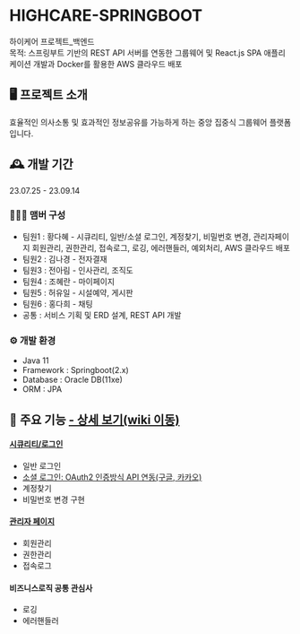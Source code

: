 # HIGHCARE-SPRINGBOOT
하이케어 프로젝트_백엔드
<br>
목적: 스프링부트 기반의 REST API 서버를 연동한 그룹웨어 및 React.js SPA 애플리케이션 개발과 Docker를 활용한 AWS 클라우드 배포 

## 🖥️ 프로젝트 소개
효율적인 의사소통 및 효과적인 정보공유를 가능하게 하는 중앙 집중식 그룹웨어 플랫폼입니다.
<br>

## 🕰️ 개발 기간
23.07.25 - 23.09.14
<br>

### 🧑‍🤝‍🧑 맴버 구성 
- 팀원1 : 황다혜 - 시큐리티, 일반/소셜 로그인, 계정찾기, 비밀번호 변경, 관리자페이지 회원관리, 권한관리, 접속로그, 로깅, 에러핸들러, 예외처리, AWS 클라우드 배포
- 팀원2 : 김나경 - 전자결재 
- 팀원3 : 전아림 - 인사관리, 조직도 
- 팀원4 : 조혜란 - 마이페이지
- 팀원5 : 허유일 - 시설예약, 게시판
- 팀원6 : 홍다희 - 채팅
- 공통  : 서비스 기획 및 ERD 설계, REST API 개발 

### ⚙️ 개발 환경
- Java 11
- Framework : Springboot(2.x)
- Database : Oracle DB(11xe)
- ORM : JPA

## 📌 주요 기능 <a href="https://github.com/HDhye/HIGHCARE-SPRINGBOOT/wiki/%ED%95%98%EC%9D%B4%EC%BC%80%EC%96%B4(%EB%B0%B1%EC%97%94%EB%93%9C)"> - 상세 보기(wiki 이동)
#### [시큐리티/로그인](https://github.com/HDhye/HIGHCARE-SPRINGBOOT/tree/main/highcare/src/main/java/com/highright/highcare/auth)
- 일반 로그인 
- [소셜 로그인: OAuth2 인증방식 API 연동(구글, 카카오)](https://github.com/HDhye/HIGHCARE-SPRINGBOOT/tree/main/highcare/src/main/java/com/highright/highcare/oauth)
- 계정찾기
- 비밀번호 변경 구현
#### [관리자 페이지](https://github.com/HDhye/HIGHCARE-SPRINGBOOT/tree/main/highcare/src/main/java/com/highright/highcare/admin)
- 회원관리
- 권한관리
- 접속로그
#### 비즈니스로직 공통 관심사
- 로깅
- 에러핸들러


